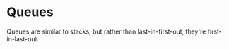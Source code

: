 # Queues

Queues are similar to stacks, but rather than last-in-first-out, they're first-in-last-out. 
